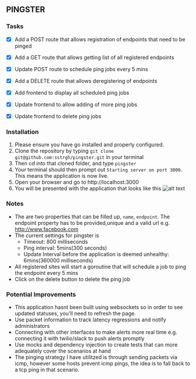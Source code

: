 ## PINGSTER

### Tasks

- [x] Add a POST route that allows registration of endpoints that need to be pinged
- [x] Add a GET route that allows getting list of all registered endpoints
- [x] Update POST route to schedule ping jobs every 5 mins
- [x] Add a DELETE route that allows deregistering of endpoints
- [X] Add frontend to display all scheduled ping jobs
- [X] Update frontend to allow adding of more ping jobs
- [X] Update frontend to delete ping jobs


### Installation

1. Please ensure you have go installed and properly configured.
2. Clone the repository by typing `git clone git@github.com:sstrgh/pingster.git` in your terminal
3. Then cd into that cloned folder, and type `pingster`
4. Your terminal should then prompt out `Starting server on port 3000`. This means the application is now live.
5. Open your browser and go to http://localhost:3000
6. You will be presented with the application that looks like this
![alt text][app-ui]

### Notes

- The are two properties that can be filled up, `name`, `endpoint`. The endpoint property has to be provided,unique and a valid url e.g. http://www.facebook.com
- The current settings for pingster is 
    - Timeout: 800 milliseconds
    - Ping interval: 5mins(300 seconds)
    - Update Interval before the application is deemed unhealthy: 6mins(360000 milliseconds)
- All registered sites will start a goroutine that will schedule a job to ping the endpoint every 5 mins
- Click on the delete button to delete the ping job

### Potential Improvements
 - This application hasnt been built using websockets so in order to see updated statuses, you'll need to refresh the page.
 - Use packet information to track latency regressions and notify administrators
 - Connecting with other interfaces to make alerts more real time e.g. connecting it with twilio/slack to push alerts promptly
 - Use mocks and dependency injection to create tests that can more adequately cover the scenarios at hand
 - The pinging strategy I have utilitzed is through sending packets via icmp, however some hosts prevent icmp pings, the idea is to fall back to a tcp ping in that scenario.
 
[app-ui]: http://i63.tinypic.com/qyvl1u.jpg "app-ui"
